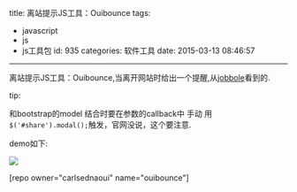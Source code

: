 title: 离站提示JS工具：Ouibounce
tags:
  - javascript
  - js
  - js工具包
id: 935
categories: 软件工具
date: 2015-03-13 08:46:57
---

离站提示JS工具：Ouibounce,当离开网站时给出一个提醒,从[jobbole](http://park.jobdeer.com/discussion/20/%E8%90%BD%E5%9C%B0%E9%A1%B5%E4%BC%98%E5%8C%96%E5%BF%85%E7%94%A8%E7%9A%84%E7%A6%BB%E7%AB%99%E6%8F%90%E7%A4%BAjs%E5%B7%A5%E5%85%B7-ouibounce)看到的.

tip:

和bootstrap的model 结合时要在参数的callback中 手动 用`$('#share').modal();`触发，官网没说，这个要注意.

demo如下:

![](https://camo.githubusercontent.com/6d050948b5ba97a0b925e0d0b101a5964b431ba6/687474703a2f2f636c2e6c792f696d6167652f32433270306c3357314d30302f6f7569626f756e63652e676966)

[repo owner="carlsednaoui" name="ouibounce"]
